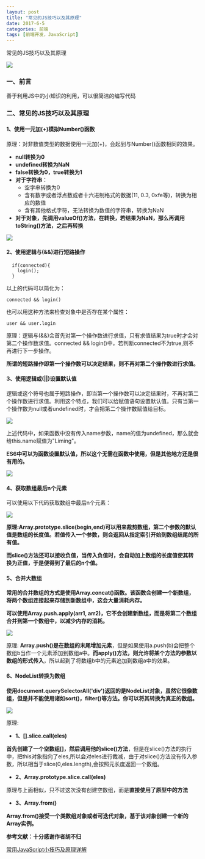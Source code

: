 ```yaml
---
layout: post
title: "常见的JS技巧以及其原理"
date: 2017-6-5
categories: 前端
tags: [前端开发，JavaScript]
---
```


常见的JS技巧以及其原理

![](http://oq2sjn05e.bkt.clouddn.com/2017-6-5-FEW-JavaScript%20Common%20skills%20and%20its%20principle%20.jpg)

<!-- more -->

### 一、前言

善于利用JS中的小知识的利用，可以很简洁的编写代码

### 二、常见的JS技巧以及其原理

#### 1、使用一元加(+)模拟Number()函数

原理：对非数值类型的数据使用一元加(+)，会起到与Number()函数相同的效果。

+ **null转换为0**
+ **undefined转换为NaN**
+ **false转换为0，true转换为1**
+ **对于字符串**：
  +  空字串转换为0
  +  含有数字或者浮点数或者十六进制格式的数据(11, 0.3, 0xfe等)，转换为相应的数值
  +  含有其他格式字符，无法转换为数值的字符串，转换为NaN
+ **对于对象，先调用valueOf()方法，在转换，若结果为NaN，那么再调用toString()方法，之后再转换**

![](http://oq2sjn05e.bkt.clouddn.com/2017-6-5-FEW-JavaScript%20Common%20skills%20and%20its%20principle%20-1.png)

#### 2、使用逻辑与(&&)进行短路操作
  
      if(connected){
		login();
	  }
以上的代码可以简化为：

	connected && login()

也可以用这种方法来检查对象中是否存在某个属性：

    user && user.login

原理：逻辑与(&&)会首先对第一个操作数进行求值，只有求值结果为true时才会对第二个操作数求值。connected && login()中，若判断connected不为true,则不再进行下一步操作。

**所谓的短路操作即第一个操作数可以决定结果，则不再对第二个操作数进行求值。**

#### 3、使用逻辑或(||)设置默认值

逻辑或这个符号也属于短路操作，即当第一个操作数可以决定结果时，不再对第二个操作数进行求值。利用这个特点，我们可以给赋值语句设置默认值。只有当第一个操作数为null或者undefined时，才会把第二个操作数赋值给目标。

![](http://oq2sjn05e.bkt.clouddn.com/2017-6-5-FEW-JavaScript%20Common%20skills%20and%20its%20principle%20-2.png)

上述代码中，如果函数中没有传入name参数，name的值为undefined，那么就会给this.name赋值为"Liming"。

**ES6中可以为函数设置默认值，所以这个无需在函数中使用，但是其他地方还是很有用的。**

![](http://oq2sjn05e.bkt.clouddn.com/2017-6-5-FEW-JavaScript%20Common%20skills%20and%20its%20principle%20-3.png)

#### 4、获取数组最后n个元素

可以使用以下代码获取数组中最后n个元素：

![](http://oq2sjn05e.bkt.clouddn.com/2017-6-5-FEW-JavaScript%20Common%20skills%20and%20its%20principle%20-4.png)

**原理:Array.prototype.slice(begin,end)可以用来裁剪数组，第二个参数的默认值是数组的长度值。若值传入一个参数，则会返回从指定索引开始到数组结尾的所有值。**

**而slice()方法还可以接收负值，当传入负值时，会自动加上数组的长度值使其转换为正值，于是便得到了最后的n个值。**

#### 5、合并大数组

**常用的合并数组的方式是使用Array.concat()函数。该函数会创建一个新数组，将两个数组连接起来存储到新数组中，这会大量消耗内存。**

**可以使用Array.push.apply(arr1, arr2)，它不会创建新数组，而是将第二个数组合并到第一个数组中，以减少内存的消耗。**

![](http://oq2sjn05e.bkt.clouddn.com/2017-6-5-FEW-JavaScript%20Common%20skills%20and%20its%20principle%20-5.png)

原理: **Array.push()是在数组的末尾增加元素**，但是如果使用a.push(b)会把整个数组b当作一个元素添加到数组a中。**而apply()方法，则允许将某个方法的参数以数组的形式传入**，所以起到了将数组b中的元素追加到数组a中的效果。

#### 6、NodeList转换为数组

**使用document.querySelectorAll('div')返回的是NodeList对象，虽然它很像数组，但是并不能使用诸如sort()，filter()等方法。你可以将其转换为真正的数组。**

![](http://oq2sjn05e.bkt.clouddn.com/2017-6-5-FEW-JavaScript%20Common%20skills%20and%20its%20principle%20-6.png)

原理:

+ **1、[].slice.call(eles)**

**首先创建了一个空数组[]，然后调用他的slice()方法**，但是在slice()方法的执行中，把this对象指向了eles,所以会对eles进行裁减，由于对slice()方法没有传入参数，所以相当于slice(0,eles.length),会按照元长度返回一个数组。

+ **2、Array.prototype.slice.call(eles)**

 原理与上面相似，只不过这次没有创建空数组，而是**直接使用了原型中的方法**

+ **3、Array.from()**

**Array.from()接受一个类数组对象或者可迭代对象，基于该对象创建一个新的Array实例。**


**参考文献：十分感谢作者胡不归**

<a href="https://segmentfault.com/a/1190000009649740?_ea=200348">常用JavaScript小技巧及原理详解</a>